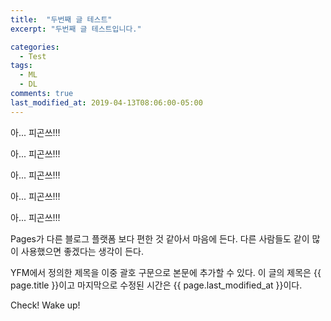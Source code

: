 ```yaml
---
title:  "두번째 글 테스트"
excerpt: "두번째 글 테스트입니다."

categories:
  - Test
tags:
  - ML
  - DL
comments: true
last_modified_at: 2019-04-13T08:06:00-05:00
---
```


아... 피곤쓰!!!

아... 피곤쓰!!!

아... 피곤쓰!!!

아... 피곤쓰!!!

아... 피곤쓰!!!

Pages가 다른 블로그 플랫폼 보다 편한 것 같아서 마음에 든다.
다른 사람들도 같이 많이 사용했으면 좋겠다는 생각이 든다.

YFM에서 정의한 제목을 이중 괄호 구문으로 본문에 추가할 수 있다.
이 글의 제목은 {{ page.title }}이고
마지막으로 수정된 시간은 {{ page.last_modified_at }}이다.

Check! Wake up!

